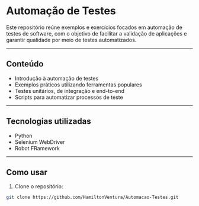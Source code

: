 # Automação de Testes

Este repositório reúne exemplos e exercícios focados em automação de testes de software, com o objetivo de facilitar a validação de aplicações e garantir qualidade por meio de testes automatizados.

---

## Conteúdo

- Introdução à automação de testes
- Exemplos práticos utilizando ferramentas populares
- Testes unitários, de integração e end-to-end
- Scripts para automatizar processos de teste

---

## Tecnologias utilizadas

- Python
- Selenium WebDriver
- Robot FRamework


---

## Como usar

1. Clone o repositório:

```bash
git clone https://github.com/HamiltonVentura/Automacao-Testes.git
```


